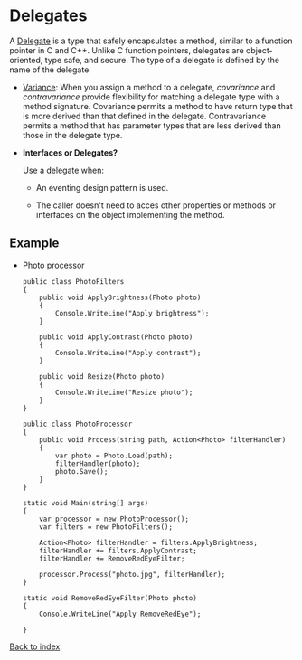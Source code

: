 # Delegates

A [Delegate](https://docs.microsoft.com/es-es/dotnet/csharp/programming-guide/delegates/using-delegates) is a type that safely encapsulates a method, similar to a function pointer in C and C++. Unlike C function pointers, delegates are object-oriented, type safe, and secure. The type of a delegate is defined by the name of the delegate.

* [Variance](https://docs.microsoft.com/en-us/dotnet/csharp/programming-guide/concepts/covariance-contravariance/using-variance-in-delegates): When you assign a method to a delegate, _covariance_ and _contravariance_ provide flexibility for matching a delegate type with a method signature. Covariance permits a method to have return type that is more derived than that defined in the delegate. Contravariance permits a method that has parameter types that are less derived than those in the delegate type.

* **Interfaces or Delegates?**
	
	Use a delegate when:
	
	* An eventing design pattern is used.
	
	* The caller doesn't need to acces other properties or methods or interfaces on the object implementing the method.

## Example 

* Photo processor

	```
	public class PhotoFilters
	{
	    public void ApplyBrightness(Photo photo)
	    {
	        Console.WriteLine("Apply brightness");
	    }

	    public void ApplyContrast(Photo photo)
	    {
	        Console.WriteLine("Apply contrast");
	    }

	    public void Resize(Photo photo)
	    {
	        Console.WriteLine("Resize photo");
	    }
	}
	```
	```
	public class PhotoProcessor
	{
	    public void Process(string path, Action<Photo> filterHandler)
	    {
	        var photo = Photo.Load(path);
	        filterHandler(photo);
	        photo.Save();
	    }
	}
	```
	```
	static void Main(string[] args)
	{
	    var processor = new PhotoProcessor();
	    var filters = new PhotoFilters();
	    
	    Action<Photo> filterHandler = filters.ApplyBrightness;
	    filterHandler += filters.ApplyContrast;
	    filterHandler += RemoveRedEyeFilter;

		processor.Process("photo.jpg", filterHandler);
	}
	
	static void RemoveRedEyeFilter(Photo photo)
	{
		Console.WriteLine("Apply RemoveRedEye");
		
	}
	```
	
	
[Back to index](../README.md)
